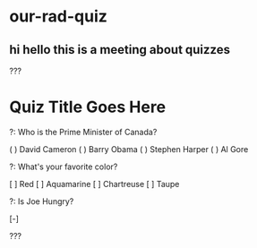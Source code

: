 # our-rad-quiz

## hi hello this is a meeting about quizzes

???

# Quiz Title Goes Here

?: Who is the Prime Minister of Canada?

( ) David Cameron
( ) Barry Obama
( ) Stephen Harper
( ) Al Gore

?: What's your favorite color?

[ ] Red
[ ] Aquamarine
[ ] Chartreuse
[ ] Taupe

?: Is Joe Hungry?

[-]

???
